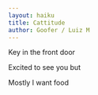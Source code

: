 ```yaml
---
layout: haiku
title: Cattitude
author: Goofer / Luiz M
---
```


Key in the front door <br>

Excited to see you but <br>

Mostly I want food <br>
